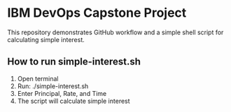 # IBM DevOps Capstone Project

This repository demonstrates GitHub workflow and a simple shell script for calculating simple interest.

## How to run simple-interest.sh
1. Open terminal
2. Run: ./simple-interest.sh
3. Enter Principal, Rate, and Time
4. The script will calculate simple interest
